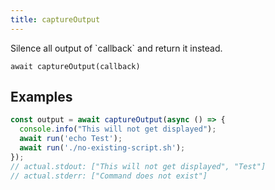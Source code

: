 ```yaml
---
title: captureOutput
---
```


<div class="lead">
  Silence all output of `callback` and return it instead.
</div>

`await captureOutput(callback)`

## Examples

```js
const output = await captureOutput(async () => {
  console.info("This will not get displayed");
  await run('echo Test');
  await run('./no-existing-script.sh');
});
// actual.stdout: ["This will not get displayed", "Test"]
// actual.stderr: ["Command does not exist"]
```
